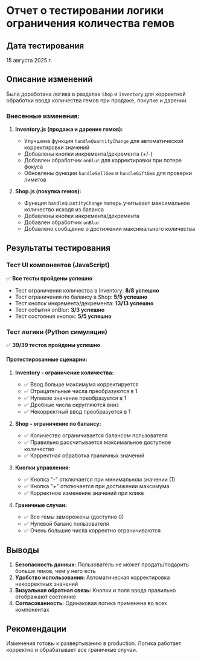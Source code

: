 # Отчет о тестировании логики ограничения количества гемов

## Дата тестирования
15 августа 2025 г.

## Описание изменений
Была доработана логика в разделах `Shop` и `Inventory` для корректной обработки ввода количества гемов при продаже, покупке и дарении.

### Внесенные изменения:

1. **Inventory.js (продажа и дарение гемов):**
   - Улучшена функция `handleQuantityChange` для автоматической корректировки значений
   - Добавлены кнопки инкремента/декремента (+/-)
   - Добавлен обработчик `onBlur` для корректировки при потере фокуса
   - Обновлены функции `handleSellGem` и `handleGiftGem` для проверки лимитов

2. **Shop.js (покупка гемов):**
   - Функция `handleQuantityChange` теперь учитывает максимальное количество исходя из баланса
   - Добавлены кнопки инкремента/декремента
   - Добавлен обработчик `onBlur`
   - Добавлено сообщение о достижении максимального количества

## Результаты тестирования

### Тест UI компонентов (JavaScript)
✅ **Все тесты пройдены успешно**

- Тест ограничения количества в Inventory: **8/8 успешно**
- Тест ограничения по балансу в Shop: **5/5 успешно**
- Тест кнопок инкремента/декремента: **13/13 успешно**
- Тест события onBlur: **3/3 успешно**
- Тест состояния кнопок: **5/5 успешно**

### Тест логики (Python симуляция)
✅ **39/39 тестов пройдены успешно**

#### Протестированные сценарии:

1. **Inventory - ограничение количества:**
   - ✅ Ввод больше максимума корректируется
   - ✅ Отрицательные числа преобразуются в 1
   - ✅ Нулевое значение преобразуется в 1
   - ✅ Дробные числа округляются вниз
   - ✅ Некорректный ввод преобразуется в 1

2. **Shop - ограничение по балансу:**
   - ✅ Количество ограничивается балансом пользователя
   - ✅ Правильно рассчитывается максимальное доступное количество
   - ✅ Корректная обработка граничных значений

3. **Кнопки управления:**
   - ✅ Кнопка "-" отключается при минимальном значении (1)
   - ✅ Кнопка "+" отключается при достижении максимума
   - ✅ Корректное изменение значений при клике

4. **Граничные случаи:**
   - ✅ Все гемы заморожены (доступно 0)
   - ✅ Нулевой баланс пользователя
   - ✅ Очень большие числа корректно ограничиваются

## Выводы

1. **Безопасность данных:** Пользователь не может продать/подарить больше гемов, чем у него есть
2. **Удобство использования:** Автоматическая корректировка некорректных значений
3. **Визуальная обратная связь:** Кнопки и поля ввода правильно отображают состояние
4. **Согласованность:** Одинаковая логика применена во всех компонентах

## Рекомендации

Изменения готовы к развертыванию в production. Логика работает корректно и обрабатывает все граничные случаи.